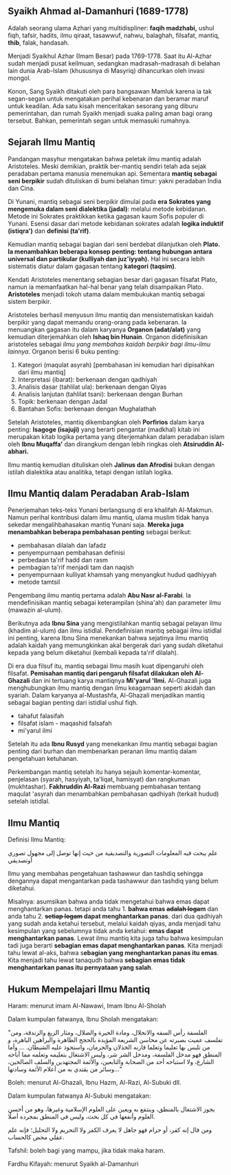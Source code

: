 ## Syaikh Ahmad al-Damanhuri (1689-1778)

Adalah seorang ulama Azhari yang multidispliner: **faqih madzhabi,** ushul fiqh, tafsir, hadits, ilmu qiraat, tasawwuf, nahwu, balaghah, filsafat, mantiq, **thib**, falak, handasah.

Menjadi Syaikhul Azhar (Imam Besar) pada 1769-1778. Saat itu Al-Azhar sudah menjadi pusat keilmuan, sedangkan  madrasah-madrasah di belahan lain dunia Arab-Islam (khususnya di Masyriq) dihancurkan oleh invasi mongol.

Konon, Sang Syaikh ditakuti oleh para bangsawan Mamluk karena ia tak segan-segan untuk mengatakan perihal kebenaran dan beramar maruf untuk keadilan. Ada satu kisah menceritakan sesorang yang diburu pemerintahan, dan rumah Syaikh menjadi suaka paling aman bagi orang tersebut. Bahkan, pemerintah segan untuk memasuki rumahnya.

## Sejarah Ilmu Mantiq 

Pandangan masyhur mengatakan bahwa peletak ilmu mantiq adalah Aristoteles. Meski demikian, praktik ber-mantiq sendiri telah ada sejak peradaban pertama manusia menemukan api. Sementara **mantiq sebagai seni berpikir** sudah dituliskan di bumi belahan timur: yakni peradaban India dan Cina.

Di Yunani, mantiq sebagai seni berpikir dimulai pada **era Sokrates yang mengemuka dalam seni dialektika (jadal)**: melalui metode kebidanan. Metode ini Sokrates praktikkan ketika gagasan kaum Sofis populer di Yunani. Esensi dasar dari metode kebidanan sokrates adalah **logika induktif (istiqra')** dan **definisi (ta'rif)**. 

Kemudian mantiq sebagai bagian dari seni berdebat dilanjutkan oleh **Plato. Ia menambahkan beberapa konsep penting: tentang hubungan antara universal dan partikular (kulliyah dan juz'iyyah).** Hal ini secara lebih sistematis diatur dalam gagasan tentang **kategori (taqsim)**.

Kendati Aristoteles menentang sebagian besar dari gagasan filsafat Plato, namun ia memanfaatkan hal-hal benar yang telah disampaikan Plato. **Aristoteles** menjadi tokoh utama dalam membukukan mantiq sebagai sistem berpikir.

Aristoteles berhasil menyusun ilmu mantiq dan mensistematiskan kaidah berpikir yang dapat memandu orang-orang pada kebenaran. Ia menuangkan gagasan itu dalam karyanya **Organon (adat/alat)** yang kemudian diterjemahkan oleh **Ishaq bin Hunain**. Organon didefinisikan aristoteles sebagai *ilmu yang membahas kaidah berpikir bagi ilmu-ilmu lainnya*. Organon berisi 6 buku penting: 

1. Kategori (maqulat asyrah) [pembahasan ini kemudian hari dipisahkan dari ilmu mantiq]
2. Interpretasi (ibarat): berkenaan dengan qadhiyah 
3. Analisis dasar (tahlilat ula): berkenaan dengan Qiyas
4. Analisis lanjutan (tahlilat tsani): berkenaan dengan Burhan
5. Topik: berkenaan dengan Jadal
6. Bantahan Sofis: berkenaan dengan Mughalathah

Setelah Aristoteles, mantiq dikembangkan oleh **Porfirios** dalam karya penting: **Isagoge (isajuji)** yang berarti pengantar (madkhal) kitab ini merupakan kitab logika pertama yang diterjemahkan dalam peradaban islam oleh **Ibnu Muqaffa'** dan dirangkum dengan lebih ringkas oleh **Atsiruddin Al-abhari.** 

Ilmu mantiq kemudian dituliskan oleh **Jalinus dan Afrodisi** bukan dengan istilah dialektika atau analitika, tetapi dengan istilah logika.
## Ilmu Mantiq dalam Peradaban Arab-Islam

Penerjemahan teks-teks Yunani berlangsung di era khalifah Al-Makmun. Namun perihal kontribusi dalam ilmu mantiq, ulama muslim tidak hanya sekedar mengalihbahasakan mantiq Yunani saja. **Mereka juga menambahkan beberapa pembahasan penting** sebagai berikut:

- pembahasan dilalah dan lafadz
- penyempurnaan pembahasan definisi
- perbedaan ta'rif hadd dan rasm
- pembagian ta'rif menjadi tam dan naqish
- penyempurnaan kulliyat khamsah yang menyangkut hudud qadhiyyah
- metode tamtsil

Pengembang ilmu mantiq pertama adalah **Abu Nasr al-Farabi**. Ia mendefinisikan mantiq sebagai keterampilan (shina'ah) dan parameter ilmu (mawazin al-ulum).

Berikutnya ada **Ibnu Sina** yang mengistilahkan mantiq sebagai pelayan ilmu (khadim al-ulum) dan ilmu istidlal. Pendefinisian mantiq sebagai ilmu istidlal ini penting, karena Ibnu Sina menekankan bahwa sejatinya ilmu mantiq adalah kaidah yang memungkinkan akal bergerak dari yang sudah diketahui kepada yang belum diketahui (kembali kepada ta'rif dilalah). 

Di era dua filsuf itu, mantiq sebagai Ilmu masih kuat dipengaruhi oleh filsafat. **Pemisahan mantiq dari pengaruh filsafat dilakukan oleh Al-Ghazali** dan ini tertuang karya mantiqnya **Mi'yarul 'Ilmi.** Al-Ghazali juga menghubungkan ilmu mantiq dengan ilmu keagamaan seperti akidah dan syariah. Dalam karyanya al-Mustashfa, Al-Ghazali menjadikan mantiq sebagai bagian penting dari istidlal ushul fiqh.

- tahafut falasifah
- filsafat islam - maqashid falsafah
- mi'yarul ilmi

Setelah itu ada **Ibnu Rusyd** yang menekankan ilmu mantiq sebagai bagian penting dari burhan dan membenarkan peranan ilmu mantiq dalam pengetahuan ketuhanan.  

Perkembangan mantiq setelah itu hanya sejauh komentar-komentar, penjelasan (syarah, hasyiyah, ta'liqat, hamisyat) dan rangkuman (mukhtashar). **Fakhruddin Al-Razi** membuang pembahasan tentang maqulat 'asyrah dan menambahkan pembahasan qadhiyah (terkait hudud) setelah istidlal.

## Ilmu Mantiq
Definisi Ilmu Mantiq: 

علم يبحث فيه المعلومات التصورية والتصديقية من حيث إنها توصل إلى مجهول تصوري أوتصديقي

Ilmu yang membahas pengetahuan tashawwur dan tashdiq sehingga dengannya dapat mengantarkan pada tashawwur dan tashdiq yang belum diketahui.

Misalnya: asumsikan bahwa anda tidak mengetahui bahwa emas dapat menghantarkan panas. tetapi anda tahu 1. **bahwa emas ~~adalah loga~~m** dan anda tahu 2. **~~setiap logam~~ dapat menghantarkan panas**. dari dua qadhiyah yang sudah anda ketahui tersebut, melalui kaidah qiyas, anda menjadi tahu kesimpulan yang sebelumnya tidak anda ketahui: **emas dapat menghantarkan panas**. Lewat ilmu mantiq kita juga tahu bahwa kesimpulan tadi juga berarti **sebagian emas dapat menghantarkan panas**. Kita menjadi tahu lewat al-aks, bahwa s**ebagian yang menghantarkan panas itu emas**. Kita menjadi tahu lewat tanaqudh bahwa **sebagian emas tidak menghantarkan panas itu pernyataan yang salah**.
## Hukum Mempelajari Ilmu Mantiq

Haram: menurut imam Al-Nawawi, Imam Ibnu Al-Sholah

Dalam kumpulan fatwanya, Ibnu Sholah mengatakan: 

"الفلسفة رأس السفه والانحلال، ومادة الحيرة والضلال، ومثار الزيغ والزندقة، ومن تفلسف عميت بصيرته عن محاسن الشريعة المؤيدة بالحجج الظاهرة والبراهين الباهرة، و من تلبس بها تعليما وتعلما قارنه الخذلان والحرمان، واستحوذ عليه الشيطان.
...
وأما المنطق فهو مدخل الفلسفة، ومدخل الشر شر، وليس الاشتغال بتعليمه وتعلمه مما أباحه الشارع، ولا استباحه أحد من الصحابة والتابعين، والأئمة المجتهدين والسلف الصالحين، وسائر من يقتدي به من أعلام الأئمة وسادتها..."

Boleh: menurut Al-Ghazali, Ibnu Hazm, Al-Razi, Al-Subuki dll.

Dalam kumpulan fatwanya Al-Subuki mengatakan:

يجوز الاشتغال بالمنطق، وينتفع به ويعين على العلوم الإسلامية وغيرها، وهو من أحسن العلوم وأنفعها في كل بحث، وليس في المنطق بمجرده أصلًا.

ومن قال إنه كفر، أو حرام فهو جاهل لا يعرف الكفر ولا التحريم ولا التحليل؛ فإنه علم عقلي محض كالحساب.

Tafshil: boleh bagi yang mampu, jika tidak maka haram.

Fardhu Kifayah: menurut Syaikh al-Damanhuri